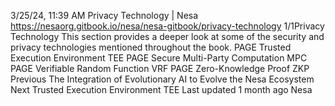 3/25/24, 11:39 AM Privacy Technology | Nesa
https://nesaorg.gitbook.io/nesa/nesa-gitbook/privacy-technology 1/1Privacy Technology
This section provides a deeper look at some of the security and privacy technologies
mentioned throughout the book.
PAGE
Trusted Execution Environment  TEE 
PAGE
Secure Multi-Party Computation  MPC 
PAGE
Verifiable Random Function  VRF 
PAGE
Zero-Knowledge Proof  ZKP 
Previous
The Integration of Evolutionary AI to Evolve the Nesa Ecosystem
Next
Trusted Execution Environment  TEE 
Last updated 1 month ago
Nesa